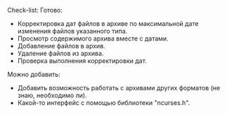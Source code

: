 Check-list: Готово:
- Корректировка дат файлов в архиве по максимальной дате изменения файлов указанного типа.
- Просмотр содержимого архива вместе с датами.
- Добавление файлов в архив.
- Удаление файлов из архива.
- Проверка выполнения корректировки дат.

Можно добавить:

- Добавить возможность работать с архивами других форматов (не знаю, необходимо ли).
- Какой-то интерфейс с помощью библиотеки "ncurses.h".
